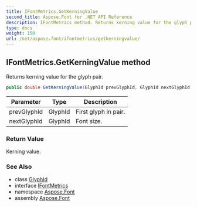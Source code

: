 ```yaml
---
title: IFontMetrics.GetKerningValue
second_title: Aspose.Font for .NET API Reference
description: IFontMetrics method. Returns kerning value for the glyph pair
type: docs
weight: 150
url: /net/aspose.font/ifontmetrics/getkerningvalue/
---
```

## IFontMetrics.GetKerningValue method

Returns kerning value for the glyph pair.

```csharp
public double GetKerningValue(GlyphId prevGlyphId, GlyphId nextGlyphId)
```

| Parameter | Type | Description |
| --- | --- | --- |
| prevGlyphId | GlyphId | First glyph in pair. |
| nextGlyphId | GlyphId | Font size. |

### Return Value

Kerning value.

### See Also

* class [GlyphId](../../../aspose.font.glyphs/glyphid/)
* interface [IFontMetrics](../)
* namespace [Aspose.Font](../../../aspose.font/)
* assembly [Aspose.Font](../../../)


